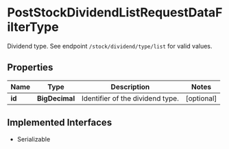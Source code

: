 

# PostStockDividendListRequestDataFilterType

Dividend type. See endpoint `/stock/dividend/type/list` for valid values.

## Properties

Name | Type | Description | Notes
------------ | ------------- | ------------- | -------------
**id** | **BigDecimal** | Identifier of the dividend type. |  [optional]


## Implemented Interfaces

* Serializable


